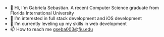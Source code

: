 - 👋 Hi, I'm Gabriela Sebastian. A recent Computer Science graduate from Florida International University
- 👀 I’m interested in full stack development and iOS development
- 🌱 I’m currently leveling up my skills in web development
- 📫 How to reach me gseba003@fiu.edu

